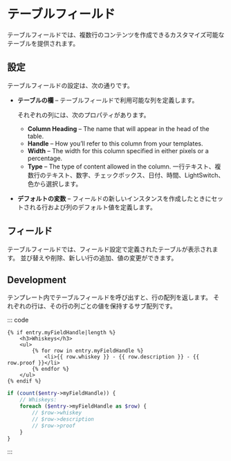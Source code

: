 # テーブルフィールド

テーブルフィールドでは、複数行のコンテンツを作成できるカスタマイズ可能なテーブルを提供されます。

## 設定

テーブルフィールドの設定は、次の通りです。

- **テーブルの欄** – テーブルフィールドで利用可能な列を定義します。

    それぞれの列には、次のプロパティがあります。

    - **Column Heading** – The name that will appear in the head of the table.
    - **Handle** – How you’ll refer to this column from your templates.
    - **Width** – The width for this column specified in either pixels or a percentage.
    - **Type** – The type of content allowed in the column. 一行テキスト、複数行のテキスト、数字、チェックボックス、日付、時間、LightSwitch、色から選択します。

- **デフォルトの変数** – フィールドの新しいインスタンスを作成したときにセットされる行および列のデフォルト値を定義します。

## フィールド

テーブルフィールドでは、フィールド設定で定義されたテーブルが表示されます。 並び替えや削除、新しい行の追加、値の変更ができます。

## Development

テンプレート内でテーブルフィールドを呼び出すと、行の配列を返します。 それぞれの行は、その行の列ごとの値を保持するサブ配列です。

::: code
```twig
{% if entry.myFieldHandle|length %}
    <h3>Whiskeys</h3>
    <ul>
        {% for row in entry.myFieldHandle %}
            <li>{{ row.whiskey }} - {{ row.description }} - {{ row.proof }}</li>
        {% endfor %}
    </ul>
{% endif %}
```
```php
if (count($entry->myFieldHandle)) {
    // Whiskeys:
    foreach ($entry->myFieldHandle as $row) {
        // $row->whiskey
        // $row->description
        // $row->proof
    }
}
```
:::
